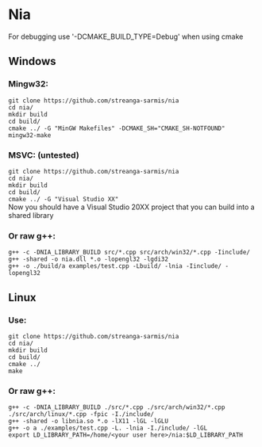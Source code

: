 # Nia

For debugging use '-DCMAKE_BUILD_TYPE=Debug' when using cmake<br>
## Windows

### Mingw32:
```git clone https://github.com/streanga-sarmis/nia```<br>
```cd nia/```<br>
```mkdir build```<br>
```cd build/```<br>
```cmake ../ -G "MinGW Makefiles" -DCMAKE_SH="CMAKE_SH-NOTFOUND"```<br>
```mingw32-make```<br>

### MSVC: (untested)
```git clone https://github.com/streanga-sarmis/nia```<br>
```cd nia/```<br>
```mkdir build```<br>
```cd build/```<br>
```cmake ../ -G "Visual Studio XX"```<br>
Now you should have a Visual Studio 20XX project that you can build into a shared library


### Or raw g++:
```g++ -c -DNIA_LIBRARY_BUILD src/*.cpp src/arch/win32/*.cpp -Iinclude/```<br>
```g++ -shared -o nia.dll *.o -lopengl32 -lgdi32```<br>
```g++ -o ./build/a examples/test.cpp -Lbuild/ -lnia -Iinclude/ -lopengl32```<br>

## Linux

### Use:
```git clone https://github.com/streanga-sarmis/nia```<br>
```cd nia/```<br>
```mkdir build```<br>
```cd build/```<br>
```cmake ../```<br>
```make```

### Or raw g++:
```g++ -c -DNIA_LIBRARY_BUILD ./src/*.cpp ./src/arch/win32/*.cpp ./src/arch/linux/*.cpp -fpic -I./include/```<br>
```g++ -shared -o libnia.so *.o -lX11 -lGL -lGLU```<br>
```g++ -o a ./examples/test.cpp -L. -lnia -I./include/ -lGL```<br>
```export LD_LIBRARY_PATH=/home/<your user here>/nia:$LD_LIBRARY_PATH```<br>